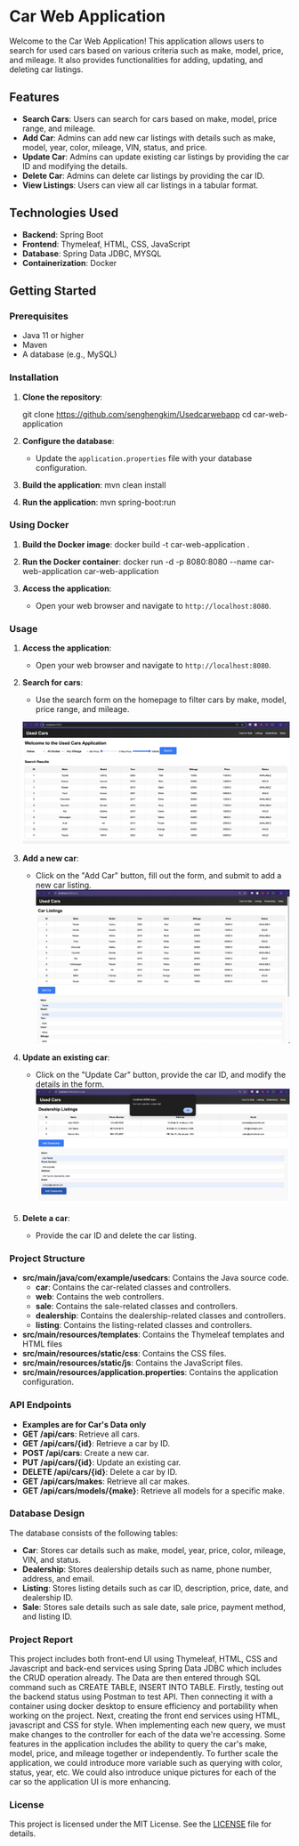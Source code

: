 # Car Web Application

Welcome to the Car Web Application! This application allows users to search for used cars based on various criteria such as make, model, price, and mileage. It also provides functionalities for adding, updating, and deleting car listings.

## Features

- **Search Cars**: Users can search for cars based on make, model, price range, and mileage.
- **Add Car**: Admins can add new car listings with details such as make, model, year, color, mileage, VIN, status, and price.
- **Update Car**: Admins can update existing car listings by providing the car ID and modifying the details.
- **Delete Car**: Admins can delete car listings by providing the car ID.
- **View Listings**: Users can view all car listings in a tabular format.

## Technologies Used

- **Backend**: Spring Boot
- **Frontend**: Thymeleaf, HTML, CSS, JavaScript
- **Database**: Spring Data JDBC, MYSQL
- **Containerization**: Docker


## Getting Started

### Prerequisites

- Java 11 or higher
- Maven
- A database (e.g., MySQL)

### Installation

1. **Clone the repository**:
    
    git clone https://github.com/senghengkim/Usedcarwebapp
    cd car-web-application
    

2. **Configure the database**:
    - Update the `application.properties` file with your database configuration.

3. **Build the application**:
    mvn clean install

4. **Run the application**:
    mvn spring-boot:run

### Using Docker

1. **Build the Docker image**:
    docker build -t car-web-application .
    
2. **Run the Docker container**:
    docker run -d -p 8080:8080 --name car-web-application car-web-application
    
3. **Access the application**:
    - Open your web browser and navigate to `http://localhost:8080`.


### Usage

1. **Access the application**:
    - Open your web browser and navigate to `http://localhost:8080`.

2. **Search for cars**:
    - Use the search form on the homepage to filter cars by make, model, price range, and mileage.

    ![Example Image](assets/WebApplication.png)
3. **Add a new car**:
    - Click on the "Add Car" button, fill out the form, and submit to add a new car listing.
    ![Example Image](assets/QueryCar.png)

4. **Update an existing car**:
    - Click on the "Update Car" button, provide the car ID, and modify the details in the form.
    ![Example Image](assets/Dealership.png)

5. **Delete a car**:
    - Provide the car ID and delete the car listing.

### Project Structure

- **src/main/java/com/example/usedcars**: Contains the Java source code.
    - **car**: Contains the car-related classes and controllers.
    - **web**: Contains the web controllers.
    - **sale**: Contains the sale-related classes and controllers.
    - **dealership**: Contains the dealership-related classes and controllers.
    - **listing**: Contains the listing-related classes and controllers.
- **src/main/resources/templates**: Contains the Thymeleaf templates and HTML files
- **src/main/resources/static/css**: Contains the CSS files.
- **src/main/resources/static/js**: Contains the JavaScript files.
- **src/main/resources/application.properties**: Contains the application configuration.

### API Endpoints
- **Examples are for Car's Data only**
- **GET /api/cars**: Retrieve all cars.
- **GET /api/cars/{id}**: Retrieve a car by ID.
- **POST /api/cars**: Create a new car.
- **PUT /api/cars/{id}**: Update an existing car.
- **DELETE /api/cars/{id}**: Delete a car by ID.
- **GET /api/cars/makes**: Retrieve all car makes.
- **GET /api/cars/models/{make}**: Retrieve all models for a specific make.

### Database Design

The database consists of the following tables:

- **Car**: Stores car details such as make, model, year, price, color, mileage, VIN, and status.
- **Dealership**: Stores dealership details such as name, phone number, address, and email.
- **Listing**: Stores listing details such as car ID, description, price, date, and dealership ID.
- **Sale**: Stores sale details such as sale date, sale price, payment method, and listing ID.

### Project Report

This project includes both front-end UI using Thymeleaf, HTML, CSS and Javascript and back-end services using Spring Data JDBC which includes the CRUD operation already. The Data are then entered through SQL command such as CREATE TABLE, INSERT INTO TABLE. Firstly, testing out the backend status using Postman to test API. Then connecting it with a container using docker desktop to ensure efficiency and portability when working on the project. Next, creating the front end services using HTML, javascript and CSS for style. When implementing each new query, we must make changes to the controller for each of the data we're accessing. Some features in the application includes the ability to query the car's make, model, price, and mileage together or independently. To further scale the application, we could introduce more variable such as querying with color, status, year, etc. We could also introduce unique pictures for each of the car so the application UI is more enhancing.

### License

This project is licensed under the MIT License. See the [LICENSE](LICENSE) file for details.
